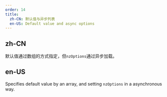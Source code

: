 ```yaml
---
order: 14
title:
  zh-CN: 默认值与异步列表
  en-US: Default value and async options
---
```


## zh-CN

默认值通过数组的方式指定，但`nzOptions`通过异步加载。

## en-US

Specifies default value by an array, and setting `nzOptions` in a asynchronous way.

